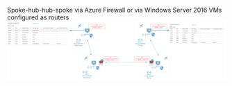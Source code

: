 Spoke-hub-hub-spoke via Azure Firewall or via Windows Server 2016 VMs configured as routers
![layout](https://github.com/mddazure/101-spoke-hub-hub-spoke-demo/blob/master/101-spoke-hub-hub-spoke-demo.png)
